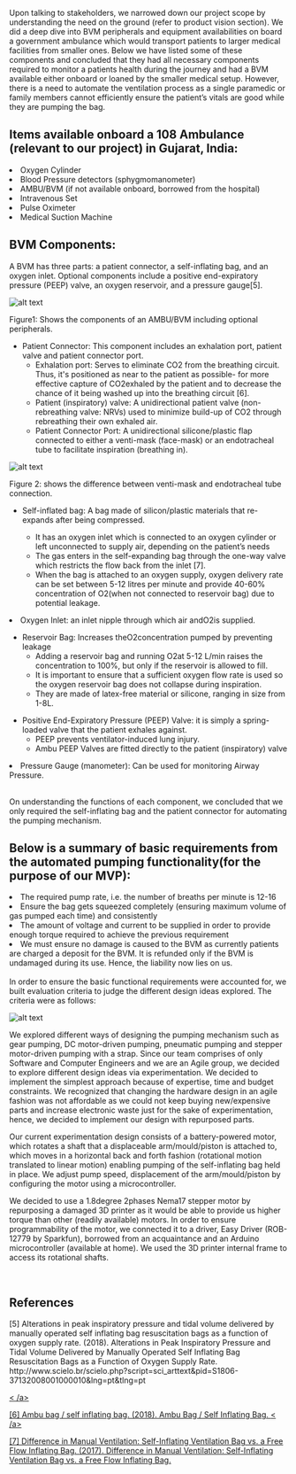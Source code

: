 Upon talking to stakeholders, we narrowed down our project scope by understanding the need on the ground (refer to product vision section). We did a deep dive into BVM peripherals and equipment availabilities on board a government ambulance which would transport patients to larger medical facilities from smaller ones. Below we have listed some of these components and concluded that they had all necessary components required to monitor a patients health during the journey and had a BVM available either onboard or loaned by the smaller medical setup. However, there is a need to automate the ventilation process as a single paramedic or family members cannot efficiently ensure the patient’s vitals are good while they are pumping the bag. 

<h2>Items available onboard a 108 Ambulance (relevant to our project) in Gujarat, India: </h2>
<li>Oxygen Cylinder</li>
<li>Blood Pressure detectors (sphygmomanometer)</li>
<li>AMBU/BVM (if not available onboard, borrowed from the hospital)</li>
<li>Intravenous Set</li>
<li>Pulse Oximeter</li>
<li>Medical Suction Machine</li>

<h2>BVM Components: </h2> 

A BVM has three parts: a patient connector, a self-inflating bag, and an oxygen inlet.
Optional components include a positive end-expiratory pressure (PEEP) valve, an oxygen
reservoir, and a pressure gauge[5].

![alt text][img1]

[img1]: https://github.com/SidB16/ENG4000-Team-A-F/blob/main/images/decembermvp/img1.JPG "Logo Title Text 2"

<h7>Figure1: Shows the components of an AMBU/BVM including optional peripherals.</h7>
<ul>
<li>Patient Connector: This component includes an exhalation port, patient valve and patient connector port. 
<ul>
<li>Exhalation port: Serves to eliminate CO2 from the breathing circuit. Thus, it's positioned as near to the patient as possible- for more effective capture of CO2exhaled by the patient and to decrease the chance of it being washed up into the breathing circuit [6]. </li>
<li>Patient (inspiratory) valve: A unidirectional patient valve (non-rebreathing valve: NRVs) used to minimize build-up of CO2 through rebreathing their own exhaled air.</li>
<li>Patient Connector Port: A unidirectional silicone/plastic flap connected to either a venti-mask (face-mask) or an endotracheal tube to facilitate inspiration (breathing in).</li>
</ul>
</li>
</ul>

![alt text][img2]

[img2]: https://github.com/SidB16/ENG4000-Team-A-F/blob/main/images/decembermvp/img2.JPG "Logo Title Text 2"

<h7>Figure 2: shows the difference between venti-mask and endotracheal tube connection.</h7>

<ul>
<li>Self-inflated bag: A bag made of silicon/plastic materials that re-expands after being compressed. </li>
<ul>
<li>It has an oxygen inlet which is connected to an oxygen cylinder or left unconnected to supply air, depending on the patient’s needs </li>
<li>The gas enters in the self-expanding bag through the one-way valve which restricts the flow back from the inlet [7]. </li>
<li>When the bag is attached to an oxygen supply, oxygen delivery rate can be set between 5-12 litres per minute and provide 40-60% concentration of O2(when not connected to reservoir bag) due to potential leakage. </li>
</ul>
</li>
</ul>
<li>Oxygen Inlet: an inlet nipple through which air andO2is supplied.</li>

<ul>
<li>Reservoir Bag: Increases theO2concentration pumped by preventing leakage
<ul>
<li>Adding a reservoir bag and running O2at 5-12 L/min raises the concentration to 100%, but only if the reservoir is allowed to fill.</li>
<li>It is important to ensure that a sufficient oxygen flow rate is used so the oxygen reservoir bag does not collapse during inspiration.</li>
<li>They are made of latex-free material or silicone, ranging in size from 1-8L. </li>
</ul>
</li>
</ul>

<ul>
<li>Positive End-Expiratory Pressure (PEEP) Valve: it is simply a spring-loaded valve that the patient exhales against. 
 <ul>
  <li>PEEP prevents ventilator-induced lung injury. </li>
<li>Ambu PEEP Valves are fitted directly to the patient (inspiratory) valve </li>
 </ul>
  </li>
</ul>
<li>Pressure Gauge (manometer): Can be used for monitoring Airway Pressure.</li>

</br>

On understanding the functions of each component, we concluded that we only required the self-inflating bag and the patient connector for automating the pumping mechanism.

<h2>Below is a summary of basic requirements from the automated pumping functionality(for the purpose of our MVP): </h2>
<li>The required pump rate, i.e. the number of breaths per minute is 12-16</li>
<li>Ensure the bag gets squeezed completely (ensuring maximum volume of gas pumped each time) and consistently</li>
<li>The amount of voltage and current to be supplied in order to provide enough torque required to achieve the previous requirement</li>
<li>We must ensure no damage is caused to the BVM as currently patients are charged a deposit for the BVM. 
 It is refunded only if the BVM is undamaged during its use. Hence, the liability now lies on us. </li>

</br>
In order to ensure the basic functional requirements were accounted for, we built evaluation criteria to judge the different design ideas explored. The criteria were as follows:

![alt text][table]

[table]: https://github.com/SidB16/ENG4000-Team-A-F/blob/main/images/decembermvp/table.JPG "Logo Title Text 2"


We explored different ways of designing the pumping mechanism such as gear pumping, DC motor-driven pumping, pneumatic pumping and stepper motor-driven pumping with a strap. Since our team comprises of only Software and Computer Engineers and we are an Agile group, we decided to explore different design ideas via experimentation. We decided to implement the simplest approach because of expertise, time and budget constraints. We recognized that changing the hardware design in an agile fashion was not affordable as we could not keep buying new/expensive parts and increase electronic waste just for the sake of experimentation, hence, we decided to implement our design with repurposed parts.

Our current experimentation design consists of a battery-powered motor, which rotates a shaft that a displaceable arm/mould/piston is attached to, which moves in a horizontal back and forth fashion (rotational motion translated to linear motion) enabling pumping of the self-inflating bag held in place. We adjust pump speed, displacement of the arm/mould/piston by configuring the motor using a microcontroller.

We decided to use a 1.8degree 2phases Nema17 stepper motor by repurposing a damaged 3D printer as it would be able to provide us higher torque than other (readily available) motors. In order to ensure programmability of the motor, we connected it to a driver, Easy Driver (ROB-12779 by Sparkfun), borrowed from an acquaintance and an Arduino microcontroller (available at home). We used the 3D printer internal frame to access its rotational shafts. 

</br>
<h2>References </h2>
[5] Alterations in peak inspiratory pressure and tidal volume delivered by manually operated self inflating bag resuscitation bags as a function of oxygen supply rate. (2018). Alterations in Peak Inspiratory Pressure and Tidal Volume Delivered by Manually Operated Self Inflating Bag Resuscitation Bags as a Function of Oxygen Supply Rate. 
http://www.scielo.br/scielo.php?script=sci_arttext&pid=S1806-37132008001000010&lng=pt&tlng=pt

<a href="http://www.scielo.br/scielo.php?script=sci_arttext&pid=S1806-37132008001000010&lng=pt&tlng=pt"><  /a>

[6] Ambu bag / self inflating bag. (2018). Ambu Bag / Self Inflating Bag. 
<a href="https://www.pediatriconcall.com/medical-equipment/critical-care/8/ambu-bag--self-inflating-bag/22"><  /a>

[7] Difference in Manual Ventilation: Self-Inflating Ventilation Bag vs. a Free Flow Inflating Bag. (2017). Difference in Manual Ventilation: Self-Inflating Ventilation Bag vs. a Free Flow Inflating Bag. 
<a href="https://airwayjedi.com/2017/03/26/manual-ventilation-self-inflating-vs-free-flow-bag/"></a>

